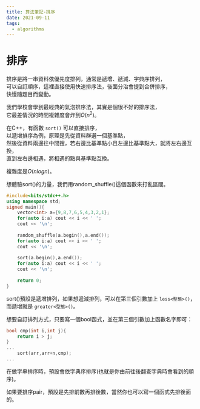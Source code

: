 ```yaml
---
title: 算法筆記-排序
date: 2021-09-11
tags: 
  - algorithms
---
```




# 排序

排序是將一串資料依優先度排列，通常是遞增、遞減、字典序排列，  
可以自訂順序，這裡直接使用快速排序法，後面分治會提到合併排序，  
快慢隨題目而變動。  

我們學校會學到最經典的氣泡排序法，其實是個很不好的排序法，  
它最差情況的時間複雜度會炸到$O(n^2)$。  

在C++，有函數 `sort()` 可以直接排序，  
以遞增排序為例，原理是先從資料群選一個基準點，  
然後從資料兩邊往中間搜，若右邊比基準點小且左邊比基準點大，就將左右邊互換，  
直到左右邊相遇，將相遇的點與基準點互換。  

複雜度是$O(nlogn)$。  

想體驗sort()的力量，我們用random_shuffle()這個函數來打亂區間。  

```cpp
#include<bits/stdc++.h>
using namespace std;
signed main(){
	vector<int> a={9,8,7,6,5,4,3,2,1};
	for(auto i:a) cout << i << ' ';
	cout << '\n';
	
	random_shuffle(a.begin(),a.end());
	for(auto i:a) cout << i << ' ';
	cout << '\n';
	
	sort(a.begin(),a.end());
	for(auto i:a) cout << i << ' ';
	cout << '\n';
	
	return 0;
}
```

sort()預設是遞增排列，如果想遞減排列，可以在第三個引數加上 `less<型態>()`，  
而遞增就是 `greater<型態>()`。  

想要自訂排列方式，只要寫一個bool函式，並在第三個引數加上函數名字即可：  

```cpp
bool cmp(int i,int j){
	return i > j;
}
...
	sort(arr,arr+n,cmp);
...
```

在做字串排序時，預設會依字典序排序(也就是你由前往後翻查字典時會看到的順序)。  

如果要排序pair，預設是先排前數再排後數，當然你也可以寫一個函式先排後面的。  

